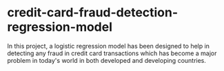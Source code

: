 # credit-card-fraud-detection-regression-model
In this project, a logistic regression model has been designed to help in detecting any fraud in credit card transactions which has become a major problem in today's world in both developed and developing countries.
